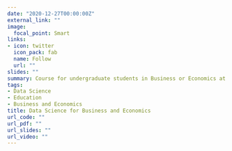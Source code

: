 ```yaml
---
date: "2020-12-27T00:00:00Z"
external_link: ""
image:
  focal_point: Smart
links:
- icon: twitter
  icon_pack: fab
  name: Follow
  url: ""
slides: ""
summary: Course for undergraduate students in Business or Economics at the Adolfo Ibáñez University
tags:
- Data Science
- Education
- Business and Economics
title: Data Science for Business and Economics
url_code: ""
url_pdf: ""
url_slides: ""
url_video: ""
---
```



